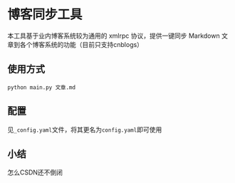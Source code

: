 # 博客同步工具
本工具基于业内博客系统较为通用的 xmlrpc 协议，提供一键同步 Markdown 文章到各个博客系统的功能（目前只支持cnblogs）

## 使用方式
`python main.py 文章.md`

## 配置
见`_config.yaml`文件，将其更名为`config.yaml`即可使用

## 小结
怎么CSDN还不倒闭